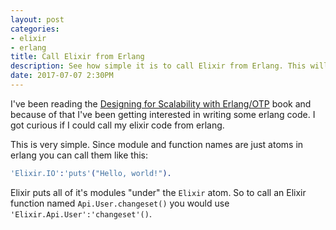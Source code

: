 ```yaml
---
layout: post
categories:
- elixir
- erlang
title: Call Elixir from Erlang
description: See how simple it is to call Elixir from Erlang. This will also show calling Erlang from Elixir.
date: 2017-07-07 2:30PM
---
```


I've been reading the [Designing for Scalability with Erlang/OTP][dfseo] book and because of that I've been getting interested in writing some erlang code. I got curious if I could call my elixir code from erlang.

This is very simple. Since module and function names are just atoms in erlang you can call them like this:

```erlang
'Elixir.IO':'puts'("Hello, world!").
```

Elixir puts all of it's modules "under" the `Elixir` atom. So to call an Elixir function named `Api.User.changeset()` you would use `'Elixir.Api.User':'changeset'()`.

[dfseo]: http://shop.oreilly.com/product/0636920024149.do
